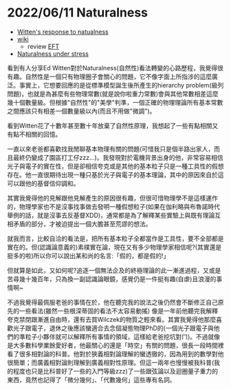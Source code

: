 # 2022/06/11 Naturalness
- [Witten's response to natualness](https://cerncourier.com/a/witten-reflects/?fbclid=IwAR0ar2cYVuJcwM_XPDL6CpTq_Vn1iOKOQ0KUW2Z1ERXPYfgkZrkyBp5xPr0)
- [wiki](https://en.wikipedia.org/wiki/Naturalness_(physics)?fbclid=IwAR0ri4Kjz1BYeuuort0ANdDwdFKcNaalMKU7MXr6JUDG9ds8ZUHAzguGI8U)
    - review [EFT](https://en.wikipedia.org/wiki/Effective_field_theory)
- [Naturalness under stress](https://www.arxiv-vanity.com/papers/1501.01035/)

看到有人分享Ed Witten對於Naturalness(自然性)看法轉變的心路歷程，我覺得很有趣。自然性是一個只有物理圈子會關心的問題，它不像字面上所指涉的這麼廣泛。事實上，它想要回應的是從標準模型誕生後所產生的hierarchy problem(級列問題)，也就是為甚麼有些物理常數(就是說你啦重力常數)會與其他常數相差這麼幾十個數量級。但根據"自然性"的"美學"判準，一個正確的物理理論所有基本常數之間應該只有相差一個數量級以內(而且不用做"微調")。

看到Witten花了十數年甚至數十年放棄了自然性原理，我想起了一些有點相關又有點不相關的回憶。

一直以來老爸都喜歡找我閒聊基本物理有關的問題(可惜我只是個半路出家人，而且最終仍變成了園區打工仔zzz...)。我發現對於電機背景出身的他，非常容易相信光子與電子的實在性，但是卻相信夸克或是其他的基本粒子只是一種工具性的假想存在。他一直很期待出現一種只基於光子與電子的基本理論，其中的原因來自於這可以跟他的基督信仰調和。

其實我覺得他的見解跟他見解產生的原因很有趣，但很可惜物理學不是這樣運作的，物理學家也不是沒事找事做去發明一種假想粒子(如果在伽利略與布魯諾時代舉例的話，就是沒事去反基督XDD)，通常都是為了解釋某些實驗上與既有理論互相矛盾的部分，才被迫提出一個大膽甚至荒謬的想法。

就我而言，比較自洽的看法是，把所有基本粒子全都當作是工具性，要不全部都是實在的。但(認識論意義的)素樸實在論，現在又有多少物理學家相信呢?(其實還是挺多的啦)所以你可以說出某和尚的名言:「假的，都是假的!」

但就算是如此，又如何呢?追逐一個無法企及的終極理論的此一漸進過程，又或是苦尋幾十幾百年，只為換一副認識論眼鏡，感覺仍是一件挺有趣(自虐)且浪漫的事情啊~

不過我覺得最佩服老爸的事情在於，他在聽完我的說法之後仍然會不斷修正自己原先的一些看法(雖然一些根深蒂固的看法不太容易動搖)
像是一年前他聽完我解釋夸克禁閉跟漸進自由時，還有去買Wilczek的物質之輕來看。其實我覺得他那麼喜歡光子跟電子，退休之後應該蠻適合去念個凝態物理PhD的(一個光子跟電子與他們的準粒子小夥伴就可以解釋所有事情的領域，這樣給老爸挖坑對ㄇ)。不過就像是大多數科學業餘愛好者，他最關心的還是「時空」有關的問題，很長一段時間裡看了很多相對論的科普。他對於狹義相對論理解的蠻透徹的，因為用到的數學對他很簡單；而廣義相對論則理解到廣義相對性原理。但這一兩年也慢慢被我科普(我的程度也只是比科普好了一些的入門等級zzz)了一些跟弦論以及迴圈量子重力的東西，竟然也記得了「微分幾何」、「代數幾何」這些專有名詞。



